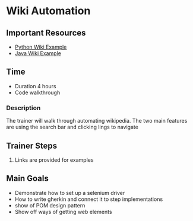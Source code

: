 # Wiki Automation

## Important Resources
- [Python Wiki Example](https://github.com/adamranieri/WikiAutomationPython)
- [Java Wiki Example ](https://github.com/adamranieri/2105PythonBatch/tree/main/WikiAutomationJava)

## Time
- Duration 4 hours
- Code walkthrough

### Description
The trainer will walk through automating wikipedia. The two main features are using the search bar and clicking lings to navigate

## Trainer Steps
1. Links are provided for examples

## Main Goals
- Demonstrate how to set up a selenium driver
- How to write gherkin and connect it to step implementations
- show of POM design pattern
- Show off ways of getting web elements
